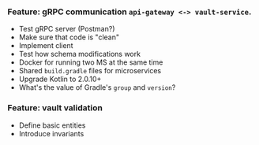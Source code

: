 ### Feature: gRPC communication `api-gateway <-> vault-service`.

- Test gRPC server (Postman?)
- Make sure that code is "clean"
- Implement client
- Test how schema modifications work
- Docker for running two MS at the same time
- Shared `build.gradle` files for microservices
- Upgrade Kotlin to 2.0.10+
- What's the value of Gradle's `group` and `version`?

### Feature: vault validation

- Define basic entities
- Introduce invariants
